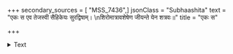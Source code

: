 +++
secondary_sources = [ "MSS_7436",]
jsonClass = "Subhaashita"
text = "एकः स एव तेजस्वी सैहिकेयः सुरद्विषाम्।  \nशिरोमात्रावशेषेण जीयन्ते येन शत्रवः॥"
title = "एकः स"

+++

<details><summary>Text</summary>

एकः स एव तेजस्वी सैहिकेयः सुरद्विषाम्।  
शिरोमात्रावशेषेण जीयन्ते येन शत्रवः॥
</details>
